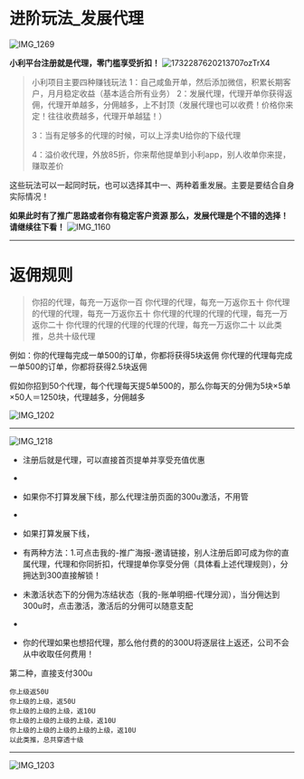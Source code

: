 # 进阶玩法_发展代理
![IMG_1269](https://github.com/user-attachments/assets/c254b36b-6697-4e20-8a5a-b608a6bf8713)


**小利平台注册就是代理，零门槛享受折扣！**
![1732287620213707ozTrX4](https://github.com/user-attachments/assets/1bf3df04-252d-4997-a5fa-3faeba29fa87)

> 小利项目主要四种赚钱玩法
> 1：自己咸鱼开单，然后添加微信，积累长期客户，月月稳定收益（基本适合所有业务）
> 2：发展代理，代理开单你获得返佣，代理开单越多，分佣越多，上不封顶（发展代理也可以收费！价格你来定！往往收费越多，代理开单越猛！）
> 
> 3：当有足够多的代理的时候，可以上浮卖U给你的下级代理
> 
> 4：溢价收代理，外放85折，你来帮他提单到小利app，别人收单你来提，赚取差价

这些玩法可以一起同时玩，也可以选择其中一、两种着重发展。主要是要结合自身实际情况！

**如果此时有了推广思路或者你有稳定客户资源
那么，发展代理是个不错的选择！请继续往下看！**
![IMG_1160](https://github.com/user-attachments/assets/f61f3932-eb2f-47f0-b67b-efad482fbf0b)


-------

# 返佣规则

> 你招的代理，每充一万返你一百
> 你代理的代理，每充一万返你五十
> 你代理的代理的代理，每充一万返你五十
> 你代理的代理的代理的代理，每充一万返你二十
> 你代理的代理的代理的代理的代理，每充一万返你二十
> 以此类推，总共十级代理

例如：你的代理每完成一单500的订单，你都将获得5块返佣
你代理的代理每完成一单500的订单，你都将获得2.5块返佣

假如你招到50个代理，每个代理每天提5单500的，那么你每天的分佣为5块×5单×50人＝1250块，代理越多，分佣越多

![IMG_1202](https://github.com/user-attachments/assets/9a7a24cd-cc8a-4594-8d75-c2ac9a3e9374)

-------
![IMG_1218](https://github.com/user-attachments/assets/3d522c55-6e84-4c36-a3f5-87fafc285823)

* 注册后就是代理，可以直接首页提单并享受充值优惠
* 
* 如果你不打算发展下线，那么代理注册页面的300u激活，不用管
* 
* 如果打算发展下线，
* 有两种方法：1.可点击我的-推广海报-邀请链接，别人注册后即可成为你的直属代理，代理和你同折扣，代理提单你享受分佣（具体看上述代理规则），分拥达到300直接解锁！

* 未激活状态下的分佣为冻结状态（我的-账单明细-代理分润），当分佣达到300u时，点击激活，激活后的分佣可以随意支配
* 
* 你的代理如果也想招代理，那么他付费的的300U将逐层往上返还，公司不会从中收取任何费用！

第二种，直接支付300u

```你返80U
你上级返50U
你上级的上级，返50U
你上级的上级的上级，返10U
你上级的上级的上级的上级，返10U
你上级的上级的上级的上级的上级，返10U
以此类推，总共穿透十级
```

-------
![IMG_1203](https://github.com/user-attachments/assets/2f5ea1e1-f567-4e12-9b5a-c46144d43da4)

